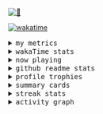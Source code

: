 [![🐙](https://hits.seeyoufarm.com/api/count/incr/badge.svg?url=https%3A%2F%2Fgithub.com%2Fktnkk%2Fhit-counter&count_bg=%23070707&title_bg=%23070707&icon=&icon_color=%23E7E7E7&title=visitors&edge_flat=true)](https://hits.seeyoufarm.com)

[![wakatime](https://wakatime.com/badge/user/43ee8060-219a-4cc8-b7a0-9a681ab5a8a7.svg)](https://wakatime.com/@43ee8060-219a-4cc8-b7a0-9a681ab5a8a7)

<details>
  <summary> <samp>my metrics</samp></summary>
  
  <br>
  
 ![🐳](https://github.com/kkhys/kkhys/blob/main/github-metrics.svg)
  
  ***
</details>

<details>
  <summary> <samp>wakaTime stats</samp></summary>
  
  <br>
  
<!--START_SECTION:waka-->
![Code Time](http://img.shields.io/badge/Code%20Time-903%20hrs%2021%20mins-blue)

**🐱 My GitHub Data** 

> 📦 5.0 MB Used in GitHub's Storage 
 > 
> 🏆 2,556 Contributions in the Year 2023
 > 
> 💼 Opted to Hire
 > 
> 📜 3 Public Repositories 
 > 
> 🔑 56 Private Repositories 
 > 
**I'm an Early 🐤** 

```text
🌞 Morning                10492 commits       ███████████░░░░░░░░░░░░░░   43.99 % 
🌆 Daytime                5600 commits        ██████░░░░░░░░░░░░░░░░░░░   23.48 % 
🌃 Evening                6710 commits        ███████░░░░░░░░░░░░░░░░░░   28.13 % 
🌙 Night                  1051 commits        █░░░░░░░░░░░░░░░░░░░░░░░░   04.41 % 
```
📅 **I'm Most Productive on Monday** 

```text
Monday                   4571 commits        █████░░░░░░░░░░░░░░░░░░░░   19.16 % 
Tuesday                  4041 commits        ████░░░░░░░░░░░░░░░░░░░░░   16.94 % 
Wednesday                4303 commits        █████░░░░░░░░░░░░░░░░░░░░   18.04 % 
Thursday                 3893 commits        ████░░░░░░░░░░░░░░░░░░░░░   16.32 % 
Friday                   4145 commits        ████░░░░░░░░░░░░░░░░░░░░░   17.38 % 
Saturday                 1526 commits        ██░░░░░░░░░░░░░░░░░░░░░░░   06.40 % 
Sunday                   1374 commits        █░░░░░░░░░░░░░░░░░░░░░░░░   05.76 % 
```


📊 **This Week I Spent My Time On** 

```text
🕑︎ Time Zone: Asia/Tokyo

💬 Programming Languages: 
Other                    34 hrs 35 mins      █████████████████████░░░░   84.25 % 
Java                     1 hr 47 mins        █░░░░░░░░░░░░░░░░░░░░░░░░   04.37 % 
sbt                      1 hr 21 mins        █░░░░░░░░░░░░░░░░░░░░░░░░   03.33 % 
Text                     1 hr 11 mins        █░░░░░░░░░░░░░░░░░░░░░░░░   02.89 % 
TypeScript               32 mins             ░░░░░░░░░░░░░░░░░░░░░░░░░   01.33 % 

🔥 Editors: 
Chrome                   34 hrs 35 mins      █████████████████████░░░░   84.25 % 
IntelliJ                 5 hrs 44 mins       ███░░░░░░░░░░░░░░░░░░░░░░   13.97 % 
WebStorm                 33 mins             ░░░░░░░░░░░░░░░░░░░░░░░░░   01.38 % 
RubyMine                 9 mins              ░░░░░░░░░░░░░░░░░░░░░░░░░   00.38 % 
DataGrip                 0 secs              ░░░░░░░░░░░░░░░░░░░░░░░░░   00.02 % 

💻 Operating System: 
Mac                      41 hrs 4 mins       █████████████████████████   100.00 % 
```


 Last Updated on 2023/06/11 18:40:09 UTC
<!--END_SECTION:waka-->
  
  ***
</details>


<details>
  <summary> <samp>now playing</samp></summary>
  
  <br>
 
 [![🐟](https://spotify-github-profile.vercel.app/api/view?uid=31ryofms4dnv7mrohhepo4c4zgqu&cover_image=true&theme=default&show_offline=false&background_color=121212&bar_color=53b14f&bar_color_cover=false)](https://open.spotify.com/user/31ryofms4dnv7mrohhepo4c4zgqu)
  
  ***
</details>

<details>
  <summary> <samp>github readme stats</samp></summary>
  
  <br>
  
 <p align="left"> 
  <img alt="🐠" src="https://github-readme-stats.vercel.app/api?username=kkhys&count_private=true&show_icons=true&theme=dark&include_all_commits=true" />
  <img alt="🐟" src="https://github-readme-stats.vercel.app/api/top-langs/?username=kkhys&layout=compact&theme=dark&langs_count=10&hide=HTML,CSS,SCSS" />
</p>
  
  ***
</details>

<details>
  <summary> <samp>profile trophies</samp></summary>
  
  <br>
  
  [![🐬](https://github-profile-trophy.vercel.app/?username=kkhys&rank=SECRET,SSS,SS,S,AAA,AA,A&theme=darkhub&row=1&margin-w=10&no-bg=true)](https://github.com/ryo-ma/github-profile-trophy)
  
  ***
</details>

<details>
  <summary> <samp>summary cards</samp></summary>
  
  <br>
  
  ![🐋](https://github-profile-summary-cards.vercel.app/api/cards/profile-details?username=kkhys&theme=github_dark)
  ![🦑](https://github-profile-summary-cards.vercel.app/api/cards/repos-per-language?username=kkhys&theme=github_dark)
  ![🦭](https://github-profile-summary-cards.vercel.app/api/cards/most-commit-language?username=kkhys&theme=github_dark)
  ![🦀](https://github-profile-summary-cards.vercel.app/api/cards/stats?username=kkhys&theme=github_dark)
  ![🦈](https://github-profile-summary-cards.vercel.app/api/cards/productive-time?username=kkhys&theme=github_dark)
  
  ***
</details>

<details>
  <summary> <samp>streak stats</samp></summary>
  
  <br>
  
  [![🐠](http://github-readme-streak-stats.herokuapp.com?user=kkhys&theme=dark)](https://git.io/streak-stats)
  
  ***
</details>

<details>
  <summary> <samp>activity graph</samp></summary>
  
  <br>
  
  [![🐡](https://github-readme-activity-graph.cyclic.app/graph?username=kkhys&theme=xcode)](https://github.com/ashutosh00710/github-readme-activity-graph)
  
  ***
</details>
